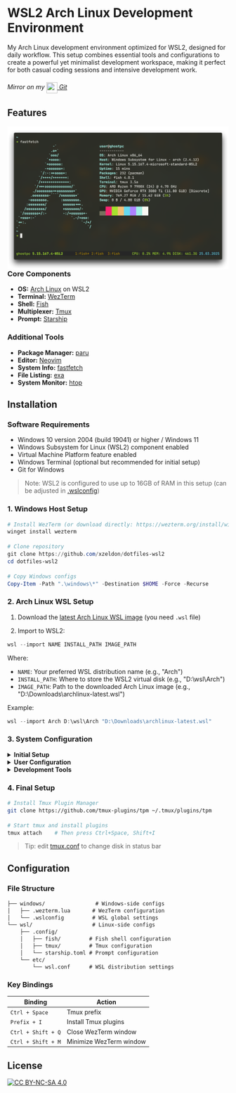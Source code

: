 # WSL2 Arch Linux Development Environment

My Arch Linux development environment optimized for WSL2, designed for daily workflow. This setup combines essential tools and configurations to create a powerful yet minimalist development workspace, making it perfect for both casual coding sessions and intensive development work.

###### Mirror on my [<img src="https://git.zeldon.ru/assets/img/logo.svg" align="center" width="25" height="25"/> Git](https://git.zeldon.ru/zeldon/dotfiles-wsl2)

## Features

<img src="./.meta/screenshots/wall.png" alt="Rice Showcase" align="right" width="600px">

### Core Components

- **OS:** [Arch Linux](https://archlinux.org) on WSL2
- **Terminal:** [WezTerm](https://github.com/wezterm/wezterm)
- **Shell:** [Fish](https://github.com/fish-shell/fish-shell)
- **Multiplexer:** [Tmux](https://github.com/tmux/tmux)
- **Prompt:** [Starship](https://github.com/starship/starship)

### Additional Tools

- **Package Manager:** [paru](https://github.com/Morganamilo/paru)
- **Editor:** [Neovim](https://github.com/neovim/neovim)
- **System Info:** [fastfetch](https://github.com/fastfetch-cli/fastfetch)
- **File Listing:** [exa](https://github.com/ogham/exa)
- **System Monitor:** [htop](https://github.com/htop-dev/htop)

## Installation

### Software Requirements

- Windows 10 version 2004 (build 19041) or higher / Windows 11
- Windows Subsystem for Linux (WSL2) component enabled
- Virtual Machine Platform feature enabled
- Windows Terminal (optional but recommended for initial setup)
- Git for Windows

> Note: WSL2 is configured to use up to 16GB of RAM in this setup (can be adjusted in [.wslconfig](./windows/.wslconfig))

### 1. Windows Host Setup

```powershell
# Install WezTerm (or download directly: https://wezterm.org/install/windows.html)
winget install wezterm

# Clone repository
git clone https://github.com/xzeldon/dotfiles-wsl2
cd dotfiles-wsl2

# Copy Windows configs
Copy-Item -Path ".\windows\*" -Destination $HOME -Force -Recurse
```

### 2. Arch Linux WSL Setup

1. Download the [latest Arch Linux WSL image](https://gitlab.archlinux.org/archlinux/archlinux-wsl/-/releases/permalink/latest) (you need `.wsl` file)

2. Import to WSL2:

```powershell
wsl --import NAME INSTALL_PATH IMAGE_PATH
```

Where:

- `NAME`: Your preferred WSL distribution name (e.g., "Arch")
- `INSTALL_PATH`: Where to store the WSL2 virtual disk (e.g., "D:\wsl\Arch")
- `IMAGE_PATH`: Path to the downloaded Arch Linux image (e.g., "D:\Downloads\archlinux-latest.wsl")

Example:

```powershell
wsl --import Arch D:\wsl\Arch "D:\Downloads\archlinux-latest.wsl"
```

### 3. System Configuration

<details>
<summary><b>Initial Setup</b></summary>

```bash
# Run first-time setup
/usr/lib/wsl/first-setup.sh

# Update system
pacman -Syu

# Install dependencies
pacman -S sudo git vim neovim wget binutils less debugedit fakeroot \
          fastfetch starship exa fish tmux htop python
```

</details>

<details>
<summary><b>User Configuration</b></summary>

```bash
# Set root user password
passwd

# Configure locale
echo "en_US.UTF-8 UTF-8" >> /etc/locale.gen
locale-gen

# Create user
useradd -m user
# Set user password
passwd user

# Configure sudo
echo "user ALL=(ALL) ALL" >> /etc/sudoers.d/user

# Configure WSL default user
# 1. Copy WSL configuration file from host to guest
# (From Windows PowerShell, assuming you're in the repo directory and Arch is a WSL distribution name, from 2.2)
cp .\wsl\etc\wsl.conf \\wsl$\Arch\etc\wsl.conf

# 2. Restart WSL for changes to take effect
# (Run this in PowerShell on Windows)
wsl --shutdown
```

</details>

<details>
<summary><b>Development Tools</b></summary>

```bash
# Install AUR helper
git clone https://aur.archlinux.org/paru-bin.git
cd paru-bin
makepkg -si

# Install agent for ssh bridge (see: https://wiki.archlinux.org/title/Install_Arch_Linux_on_WSL#Bridge_the_ssh-agent_service_from_Windows)
paru -S wsl2-ssh-agent

```

### Copy Configuration Files

You need to copy all configuration files from the repository to your WSL environment:

1. From Windows PowerShell:

   ```powershell
   # Assuming you're in the repo directory and Arch is a WSL distribution name, from 2.2
   cp -r .\wsl\* \\wsl$\Arch\home\user\
   ```

</details>

### 4. Final Setup

```bash
# Install Tmux Plugin Manager
git clone https://github.com/tmux-plugins/tpm ~/.tmux/plugins/tpm

# Start tmux and install plugins
tmux attach    # Then press Ctrl+Space, Shift+I
```

> Tip: edit [tmux.conf](./wsl/.config/tmux/tmux.conf) to change disk in status bar

## Configuration

### File Structure

```
├── windows/                # Windows-side configs
│   ├── .wezterm.lua       # WezTerm configuration
│   └── .wslconfig         # WSL global settings
└── wsl/                   # Linux-side configs
    ├── .config/
    │   ├── fish/         # Fish shell configuration
    │   ├── tmux/         # Tmux configuration
    │   └── starship.toml # Prompt configuration
    └── etc/
        └── wsl.conf      # WSL distribution settings
```

### Key Bindings

| Binding            | Action                  |
| ------------------ | ----------------------- |
| `Ctrl + Space`     | Tmux prefix             |
| `Prefix + I`       | Install Tmux plugins    |
| `Ctrl + Shift + Q` | Close WezTerm window    |
| `Ctrl + Shift + M` | Minimize WezTerm window |

## License

[![CC BY-NC-SA 4.0][cc-by-nc-sa-image]][cc-by-nc-sa]

[cc-by-nc-sa]: http://creativecommons.org/licenses/by-nc-sa/4.0/
[cc-by-nc-sa-image]: https://licensebuttons.net/l/by-nc-sa/4.0/88x31.png
